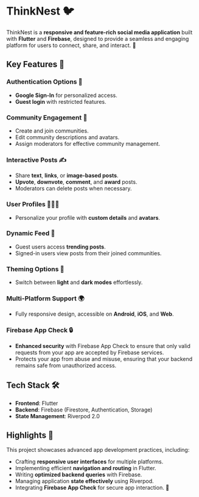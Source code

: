 # ThinkNest 🐦

ThinkNest is a **responsive and feature-rich social media application** built with **Flutter** and **Firebase**, designed to provide a seamless and engaging platform for users to connect, share, and interact. 🚀

## Key Features 🌟

### Authentication Options 🔑
- **Google Sign-In** for personalized access.  
- **Guest login** with restricted features.

### Community Engagement 💬
- Create and join communities.  
- Edit community descriptions and avatars.  
- Assign moderators for effective community management.

### Interactive Posts ✍️
- Share **text**, **links**, or **image-based posts**.  
- **Upvote**, **downvote**, **comment**, and **award** posts.  
- Moderators can delete posts when necessary.

### User Profiles 🧑‍🤝‍🧑
- Personalize your profile with **custom details** and **avatars**.

### Dynamic Feed 📰
- Guest users access **trending posts**.  
- Signed-in users view posts from their joined communities.

### Theming Options 🎨
- Switch between **light** and **dark modes** effortlessly.

### Multi-Platform Support 🌍
- Fully responsive design, accessible on **Android**, **iOS**, and **Web**.

### Firebase App Check 🔒
- **Enhanced security** with Firebase App Check to ensure that only valid requests from your app are accepted by Firebase services.  
- Protects your app from abuse and misuse, ensuring that your backend remains safe from unauthorized access.

## Tech Stack 🛠️
- **Frontend**: Flutter
- **Backend**: Firebase (Firestore, Authentication, Storage)
- **State Management**: Riverpod 2.0

## Highlights 🎯
This project showcases advanced app development practices, including:

- Crafting **responsive user interfaces** for multiple platforms.  
- Implementing efficient **navigation and routing** in Flutter.  
- Writing **optimized backend queries** with Firebase.  
- Managing application **state effectively** using Riverpod.  
- Integrating **Firebase App Check** for secure app interaction. 🔐











<!-- # ThinkNest  

**ThinkNest** is a responsive and feature-rich social media application built with **Flutter** and **Firebase**, designed to provide a seamless and engaging platform for users to connect, share, and interact.  

## Key Features  
- **Authentication Options:**  
  - Google Sign-In for personalized access.  
  - Guest login with restricted features.  
- **Community Engagement:**  
  - Create and join communities.  
  - Edit community descriptions and avatars.  
  - Assign moderators for effective community management.  
- **Interactive Posts:**  
  - Share text, links, or image-based posts.  
  - Upvote, downvote, comment, and award posts.  
  - Moderators can delete posts when necessary.  
- **User Profiles:**  
  - Personalize your profile with custom details and avatars.  
- **Dynamic Feed:**  
  - Guest users access trending posts.  
  - Signed-in users view posts from their joined communities.  
- **Theming Options:**  
  - Switch between light and dark modes effortlessly.  
- **Multi-Platform Support:**  
  - Fully responsive design, accessible on Android, iOS, and Web.  

## Tech Stack  
- **Frontend:** Flutter  
- **Backend:** Firebase (Firestore, Authentication, Storage)  
- **State Management:** Riverpod 2.0  

## Highlights  
This project showcases advanced app development practices, including:  
- Crafting **responsive user interfaces** for multiple platforms.  
- Implementing efficient navigation and routing in Flutter.  
- Writing **optimized backend queries** with Firebase.  
- Managing application state effectively using **Riverpod**.  

<!-- ## Purpose  
ThinkNest is a demonstration of a modern, production-ready social media platform built with clean and modular code. It emphasizes user-centric design, efficient backend integration, and scalable development practices.  

Feel free to explore the repository, contribute, or use it as a learning resource!   -->
